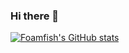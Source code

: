 ### Hi there 👋

[![Foamfish's GitHub stats](https://github-readme-stats.vercel.app/api?username=foamfish)](https://github.com/anuraghazra/github-readme-stats)

<!--
**foamfish/foamfish** is a ✨ _special_ ✨ repository because its `README.md` (this file) appears on your GitHub profile.

Here are some ideas to get you started:

- 🔭 I’m currently working on ...
- 🌱 I’m currently learning ...
- 👯 I’m looking to collaborate on ...
- 🤔 I’m looking for help with ...
- 💬 Ask me about ...
- 📫 How to reach me: ...
- 😄 Pronouns: ...
- ⚡ Fun fact: ...
-->
